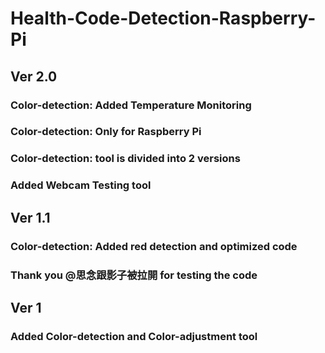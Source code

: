 # Health-Code-Detection-Raspberry-Pi

## Ver 2.0
### Color-detection: Added Temperature Monitoring
### Color-detection: Only for Raspberry Pi
### Color-detection: tool is divided into 2 versions
### Added Webcam Testing tool

## Ver 1.1
### Color-detection: Added red detection and optimized code
### Thank you @思念跟影子被拉開 for testing the code

## Ver 1
### Added Color-detection and Color-adjustment tool
